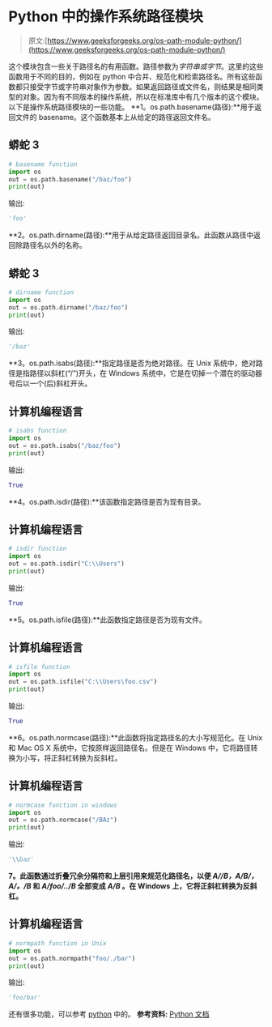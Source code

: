 # Python 中的操作系统路径模块

> 原文:[https://www.geeksforgeeks.org/os-path-module-python/](https://www.geeksforgeeks.org/os-path-module-python/)

这个模块包含一些关于路径名的有用函数。路径参数为*字符串或字节*。这里的这些函数用于不同的目的，例如在 python 中合并、规范化和检索路径名。所有这些函数都只接受字节或字符串对象作为参数。如果返回路径或文件名，则结果是相同类型的对象。因为有不同版本的操作系统，所以在标准库中有几个版本的这个模块。
以下是操作系统路径模块的一些功能。
**1。os.path.basename(路径):**用于返回文件的 basename。这个函数基本上从给定的路径返回文件名。

## 蟒蛇 3

```py
# basename function
import os
out = os.path.basename("/baz/foo")
print(out)
```

输出:

```py
'foo'
```

**2。os.path.dirname(路径):**用于从给定路径返回目录名。此函数从路径中返回除路径名以外的名称。

## 蟒蛇 3

```py
# dirname function
import os
out = os.path.dirname("/baz/foo")
print(out)
```

输出:

```py
'/baz'
```

**3。os.path.isabs(路径):**指定路径是否为绝对路径。在 Unix 系统中，绝对路径是指路径以斜杠(“/”)开头，在 Windows 系统中，它是在切掉一个潜在的驱动器号后以一个(后)斜杠开头。

## 计算机编程语言

```py
# isabs function
import os
out = os.path.isabs("/baz/foo")
print(out)
```

输出:

```py
True
```

**4。os.path.isdir(路径):**该函数指定路径是否为现有目录。

## 计算机编程语言

```py
# isdir function
import os
out = os.path.isdir("C:\\Users")
print(out)
```

输出:

```py
True
```

**5。os.path.isfile(路径):**此函数指定路径是否为现有文件。

## 计算机编程语言

```py
# isfile function
import os
out = os.path.isfile("C:\\Users\foo.csv")
print(out)
```

输出:

```py
True
```

**6。os.path.normcase(路径):**此函数将指定路径名的大小写规范化。在 Unix 和 Mac OS X 系统中，它按原样返回路径名。但是在 Windows 中，它将路径转换为小写，将正斜杠转换为反斜杠。

## 计算机编程语言

```py
# normcase function in windows
import os
out = os.path.normcase("/BAz")
print(out)
```

输出:

```py
'\\baz'
```

**7。此函数通过折叠冗余分隔符和上层引用来规范化路径名，以便 *A//B，A/B/，A/。/B* 和 *A/foo/../B* 全部变成 *A/B* 。在 Windows 上，它将正斜杠转换为反斜杠。** 

## 计算机编程语言

```py
# normpath function in Unix
import os
out = os.path.normpath("foo/./bar")
print(out)
```

输出:

```py
'foo/bar'
```

还有很多功能，可以参考 [python](https://docs.python.org/3/library/os.path.html) 中的。
**参考资料:**
[Python 文档](https://docs.python.org/3/library/os.path.html)